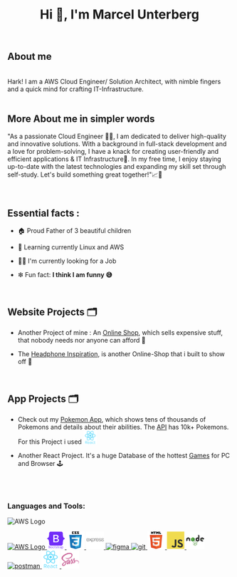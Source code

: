 
<h1 align="center">Hi 👋, I'm Marcel Unterberg</h1>
<br>

## About me

<br>
Hark! I am a AWS Cloud Engineer/ Solution Architect, with nimble fingers and a quick mind for crafting IT-Infrastructure.
<br>
<br>

## More About me in simpler words 

"As a passionate Cloud Engineer 🧑‍💻, I am dedicated to deliver high-quality and innovative solutions. With a background in full-stack development and a love for problem-solving, I have a knack for creating user-friendly and efficient applications & IT Infrastructure📱. In my free time, I enjoy staying up-to-date with the latest technologies and expanding my skill set through self-study. Let's build something great together!"📈🌟

<br>

## Essential facts :

- 🏠 Proud Father of 3 beautiful children
- 📝 Learning currently Linux and AWS
- 🧑‍💻 I'm currently looking for a Job 


- ❇ Fun fact: **I think I am funny 😅**

<br>

## Website Projects 🗂


- Another Project of mine : An <a href="https://qadaar-tu.github.io/design-shop/" target="_blank" rel="noopener">Online Shop</a>, which sells expensive stuff, that nobody needs nor anyone can afford 🤣

- The <a href="https://qadaar-tu.github.io/Headphone-Inspiration/index.html" target="_blank" rel="noopener">Headphone Inspiration</a>, is another Online-Shop that i built to show off 💪 

<br>

## App Projects 🗂

- Check out my <a href="https://iridescent-maamoul-d8c323.netlify.app/
" target="_blank" rel="noopener">Pokemon App</a>, which shows tens of thousands of Pokemons and details about their abilities. The <a href="https://pokeapi.co/
" target="_blank" rel="noopener">API</a> has 10k+ Pokemons. For this Project i used <a href="https://reactjs.org/" target="_blank" rel="noreferrer"> <img src="https://raw.githubusercontent.com/devicons/devicon/master/icons/react/react-original-wordmark.svg" alt="react" width="30" height="30"/> </a>

- Another React Project. It's a huge Database of the hottest <a href="https://exquisite-daifuku-ec7552.netlify.app/
" target="_blank" rel="noopener">Games</a> for PC and Browser 🕹️

<br>
<br>


<h3 align="left">Languages and Tools:</h3>


<img src="[https://upload.wikimedia.org/wikipedia/commons/thumb/9/93/Amazon_Web_Services_Logo.svg/40px-Amazon_Web_Services_Logo.svg.png](https://www.pngall.com/wp-content/uploads/13/AWS-Logo-PNG-File.png)" alt="AWS Logo">
</a>



<p align="left"> <a href="https://getbootstrap.com" target="_blank" rel="noreferrer">
  <img src="https://upload.wikimedia.org/wikipedia/commons/thumb/9/93/Amazon_Web_Services_Logo.svg/40px-Amazon_Web_Services_Logo.svg.png" alt="AWS Logo">
</a>
<a href="https://getbootstrap.com" target="_blank" rel="noreferrer"> <img src="https://raw.githubusercontent.com/devicons/devicon/master/icons/bootstrap/bootstrap-plain-wordmark.svg" alt="bootstrap" width="40" height="40"/> </a> <a href="https://www.w3schools.com/css/" target="_blank" rel="noreferrer"> <img src="https://raw.githubusercontent.com/devicons/devicon/master/icons/css3/css3-original-wordmark.svg" alt="css3" width="40" height="40"/> </a> <a href="https://expressjs.com" target="_blank" rel="noreferrer"> <img src="https://raw.githubusercontent.com/devicons/devicon/master/icons/express/express-original-wordmark.svg" alt="express" width="40" height="40"/> </a> <a href="https://www.figma.com/" target="_blank" rel="noreferrer"> <img src="https://www.vectorlogo.zone/logos/figma/figma-icon.svg" alt="figma" width="40" height="40"/> </a> <a href="https://git-scm.com/" target="_blank" rel="noreferrer"> <img src="https://www.vectorlogo.zone/logos/git-scm/git-scm-icon.svg" alt="git" width="40" height="40"/> </a> <a href="https://www.w3.org/html/" target="_blank" rel="noreferrer"> <img src="https://raw.githubusercontent.com/devicons/devicon/master/icons/html5/html5-original-wordmark.svg" alt="html5" width="40" height="40"/> </a> <a href="https://developer.mozilla.org/en-US/docs/Web/JavaScript" target="_blank" rel="noreferrer"> <img src="https://raw.githubusercontent.com/devicons/devicon/master/icons/javascript/javascript-original.svg" alt="javascript" width="40" height="40"/> </a> <a href="https://nodejs.org" target="_blank" rel="noreferrer"> <img src="https://raw.githubusercontent.com/devicons/devicon/master/icons/nodejs/nodejs-original-wordmark.svg" alt="nodejs" width="40" height="40"/> </a> <a href="https://postman.com" target="_blank" rel="noreferrer"> <img src="https://www.vectorlogo.zone/logos/getpostman/getpostman-icon.svg" alt="postman" width="40" height="40"/> </a> <a href="https://reactjs.org/" target="_blank" rel="noreferrer"> <img src="https://raw.githubusercontent.com/devicons/devicon/master/icons/react/react-original-wordmark.svg" alt="react" width="40" height="40"/> </a> <a href="https://sass-lang.com" target="_blank" rel="noreferrer"> <img src="https://raw.githubusercontent.com/devicons/devicon/master/icons/sass/sass-original.svg" alt="sass" width="40" height="40"/> </a> </p>
